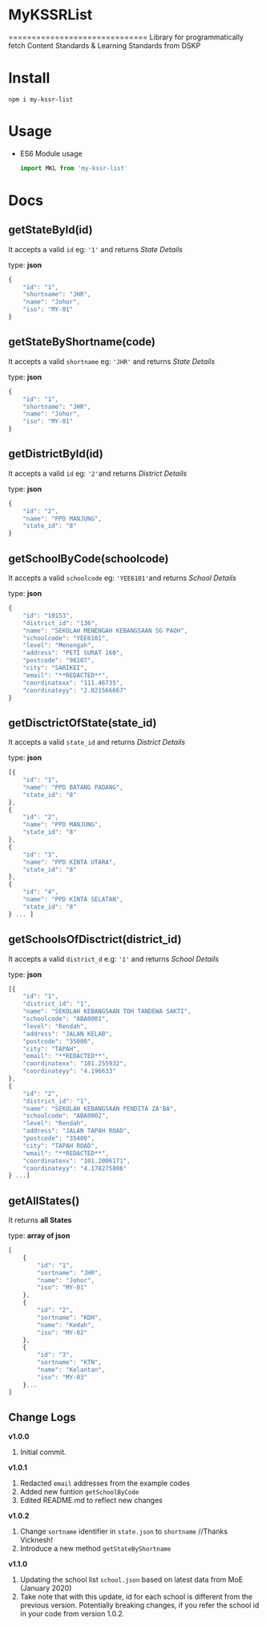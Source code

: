# MyKSSRList
==============================
Library for programmatically fetch Content Standards &amp; Learning Standards from DSKP

# Install
`npm i my-kssr-list`

# Usage
  - ES6 Module usage
   
     ```js
     import MKL from 'my-kssr-list'
     ```

# Docs

getStateById(id)
---------------

It accepts a valid `id` eg: `'1'` and returns *State Details*

type: **json**

```js
{
    "id": "1",
    "shortname": "JHR",
    "name": "Johor",
    "iso": "MY-01"
}
```

getStateByShortname(code)
---------------

It accepts a valid `shortname` eg: `'JHR'` and returns *State Details*

type: **json**

```js
{
    "id": "1",
    "shortname": "JHR",
    "name": "Johor",
    "iso": "MY-01"
}
```

getDistrictById(id)
---------------

It accepts a valid `id` eg: `'2'`and returns *District Details*

type: **json**

```js
{
    "id": "2",
    "name": "PPD MANJUNG",
    "state_id": "8"
}
```

getSchoolByCode(schoolcode)
---------------

It accepts a valid `schoolcode` eg: `'YEE6101'`and returns *School Details*

type: **json**

```js
{
    "id": "10153",
    "district_id": "136",
    "name": "SEKOLAH MENENGAH KEBANGSAAN SG PAOH",
    "schoolcode": "YEE6101",
    "level": "Menengah",
    "address": "PETI SURAT 160",
    "postcode": "96107",
    "city": "SARIKEI",
    "email": "**REDACTED**",
    "coordinatexx": "111.46735",
    "coordinateyy": "2.021566667"
}
```

getDisctrictOfState(state_id)
---------------

It accepts a valid `state_id` and returns *District Details*

type: **json**


```js
[{
    "id": "1",
    "name": "PPD BATANG PADANG",
    "state_id": "8"
},
{
    "id": "2",
    "name": "PPD MANJUNG",
    "state_id": "8"
},
{
    "id": "3",
    "name": "PPD KINTA UTARA",
    "state_id": "8"
},
{
    "id": "4",
    "name": "PPD KINTA SELATAN",
    "state_id": "8"
} ... ]
```

getSchoolsOfDisctrict(district_id)
---------------

It accepts a valid `district_d` e.g: `'1'` and returns *School Details*

type: **json**

```js
[{
    "id": "1",
    "district_id": "1",
    "name": "SEKOLAH KEBANGSAAN TOH TANDEWA SAKTI",
    "schoolcode": "ABA0001",
    "level": "Rendah",
    "address": "JALAN KELAB",
    "postcode": "35000",
    "city": "TAPAH",
    "email": "**REDACTED**",
    "coordinatexx": "101.255932",
    "coordinateyy": "4.196633"
},
{
    "id": "2",
    "district_id": "1",
    "name": "SEKOLAH KEBANGSAAN PENDITA ZA'BA",
    "schoolcode": "ABA0002",
    "level": "Rendah",
    "address": "JALAN TAPAH ROAD",
    "postcode": "35400",
    "city": "TAPAH ROAD",
    "email": "**REDACTED**",
    "coordinatexx": "101.2006171",
    "coordinateyy": "4.178275806"
} ...]
```

getAllStates()
---------------
It returns **all States**

type: **array of json**

```js
[
    {
		"id": "1",
		"sortname": "JHR",
		"name": "Johor",
		"iso": "MY-01"
	},
	{
		"id": "2",
		"sortname": "KDH",
		"name": "Kedah",
		"iso": "MY-02"
	},
	{
		"id": "3",
		"sortname": "KTN",
		"name": "Kelantan",
		"iso": "MY-03"
	}...
]
```

Change Logs
---------------

**v1.0.0**

1. Initial commit.

**v1.0.1**

1. Redacted `email` addresses from the example codes
2. Added new funtion `getSchoolByCode`
3. Edited README.md to reflect new changes

**v1.0.2**

1. Change `sortname` identifier in `state.json` to `shortname` //Thanks Vicknesh!
2. Introduce a new method `getStateByShortname`

**v1.1.0**

1. Updating the school list `school.json` based on latest data from MoE (January 2020)
2. Take note that with this update, id for each school is different from the previous version. Potentially breaking changes, if you refer the school id in your code from version 1.0.2.